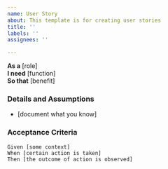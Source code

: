 ```yaml
---
name: User Story
about: This template is for creating user stories
title: ''
labels: ''
assignees: ''

---
```


**As a** [role]  
**I need** [function]  
**So that** [benefit]  
   
### Details and Assumptions
* [document what you know]

### Acceptance Criteria  

```gherkin
Given [some context]
When [certain action is taken]
Then [the outcome of action is observed]
```

